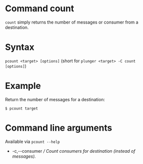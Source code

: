 # Command count
`count` simply returns the number of messages or consumer from a destination.

# Syntax
`pcount <target> [options]`
(short for `plunger <target> -C count [options]`)

# Example

Return the number of messages for a destination:

    $ pcount target

# Command line arguments
Available via `pcount --help`
* -c,--consumer  _/ Count consumers for destination (instead of messages)._

